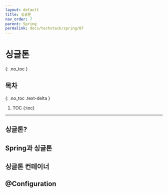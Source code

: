 ```yaml
---
layout: default
title: 싱글톤
nav_order: 7
parent: Spring
permalink: docs/techstack/spring/07
---
```


# 싱글톤
{: .no_toc }

## 목차
{: .no_toc .text-delta }

1. TOC
{:toc}

---

## 싱글톤?

## Spring과 싱글톤

## 싱글톤 컨테이너

## @Configuration